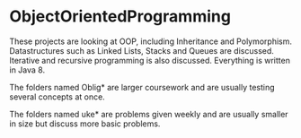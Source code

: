 # ObjectOrientedProgramming

These projects are looking at OOP, including Inheritance and Polymorphism. Datastructures such as Linked Lists, Stacks and Queues are discussed. Iterative and recursive programming is also discussed. Everything is written in Java 8.

The folders named Oblig* are larger coursework and are usually testing several concepts at once.

The folders named uke* are problems given weekly and are usually smaller in size but discuss more basic problems.
